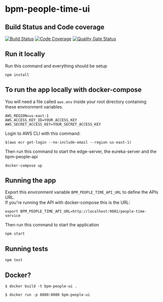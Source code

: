 # bpm-people-time-ui

## Build Status and Code coverage
[![Build Status](https://travis-ci.com/ioet/bpm-people-time-ui.svg?branch=master)](https://travis-ci.com/ioet/bpm-people-time-ui)
[![Code Coverage](https://codecov.io/gh/ioet/bpm-people-time-ui/branch/master/graph/badge.svg)](https://codecov.io/gh/ioet/bpm-people-time-ui)
[![Quality Gate Status](https://sonarcloud.io/api/project_badges/measure?project=ioet_bpm-people-time-ui&metric=alert_status)](https://sonarcloud.io/dashboard?id=ioet_bpm-people-time-ui)

## Run it locally
Run this command and everything should be setup
```
npm install
```

## To run the app locally with docker-compose
You will need a file called `aws.env` inside your root directory containing these environment variables.
```
AWS_REGION=us-east-1
AWS_ACCESS_KEY_ID=YOUR_ACCESS_KEY
AWS_SECRET_ACCESS_KEY=YOUR_SECRET_ACCESS_KEY
```

Login to AWS CLI with this command:
```
$(aws ecr get-login --no-include-email --region us-east-1)
```
 
Then run this command to start the edge-server, the eureka-server and the bpm-people-api
```
docker-compose up
```

## Running the app

Export this environment variable `BPM_PEOPLE_TIME_API_URL` to define the APIs URL.  
If you're running the API with docker-compose this is the URL:
```
export BPM_PEOPLE_TIME_API_URL=http://localhost:9081/people-time-service
```

Then run this command to start the application
```
npm start
```

## Running tests

```
npm test
```


## Docker?

```
$ docker build -t bpm-people-ui .
```


```
$ docker run -p 8080:8080 bpm-people-ui
```
